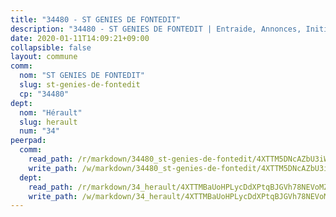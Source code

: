 ```yaml
---
title: "34480 - ST GENIES DE FONTEDIT"
description: "34480 - ST GENIES DE FONTEDIT | Entraide, Annonces, Initiatives"
date: 2020-01-11T14:09:21+09:00
collapsible: false
layout: commune
comm:
  nom: "ST GENIES DE FONTEDIT"
  slug: st-genies-de-fontedit
  cp: "34480"
dept:
  nom: "Hérault"
  slug: herault
  num: "34"
peerpad:
  comm:
    read_path: /r/markdown/34480_st-genies-de-fontedit/4XTTM5DNcAZbU3iW1cJ6VYwAjqep5QyRQM41FSjiwudt2ziC2
    write_path: /w/markdown/34480_st-genies-de-fontedit/4XTTM5DNcAZbU3iW1cJ6VYwAjqep5QyRQM41FSjiwudt2ziC2-K3TgTjVo2antBaj996yP3R1h5U4oM5bUBuSoLR6AZRph22gPGMQ2GZY7GzWSHYg7gPL4huBjKiR5kpr4cG1KxcFKt22Gp71wr1nHNjWGggUWRjY437pFzhBLQVpuuqBfeD35LSxi
  dept:
    read_path: /r/markdown/34_herault/4XTTMBaUoHPLycDdXPtqBJGVh78NEVoMZNyf8Wnh1X5DK6Ew8
    write_path: /w/markdown/34_herault/4XTTMBaUoHPLycDdXPtqBJGVh78NEVoMZNyf8Wnh1X5DK6Ew8-K3TgTd4rzWVX1F82NgGyNepGUxhqCmodCALjxNZeEdBQWQhd1NJYx1gHMW9QBLL6sN41ALXRejLsG2VetgVferfVncrvVCz47dChJvN8ouQLRMdWs4KpxKPeRYR1nspmhzdBqF8J
---
```


